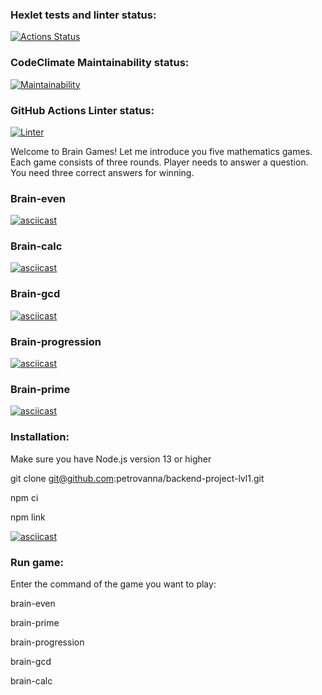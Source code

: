 ### Hexlet tests and linter status:
[![Actions Status](https://github.com/petrovanna/backend-project-lvl1/workflows/hexlet-check/badge.svg)](https://github.com/petrovanna/backend-project-lvl1/actions)

### CodeClimate Maintainability status:
[![Maintainability](https://api.codeclimate.com/v1/badges/9815b59dacaa03280837/maintainability)](https://codeclimate.com/github/petrovanna/backend-project-lvl1/maintainability)

### GitHub Actions Linter status:
[![Linter](https://github.com/petrovanna/backend-project-lvl1/workflows/Linter/badge.svg)](https://github.com/petrovanna/backend-project-lvl1/actions/workflows/lint.yml)

Welcome to Brain Games! Let me introduce you five mathematics games.
Each game consists of three rounds. Player needs to answer a question.
You need three correct answers for winning. 

### Brain-even

[![asciicast](https://asciinema.org/a/ftA00ECCo0WHRdtl9J4CDwEoN.svg)](https://asciinema.org/a/ftA00ECCo0WHRdtl9J4CDwEoN)

### Brain-calc

[![asciicast](https://asciinema.org/a/2Y3lptPSXmmBrbNk9lJq8Tykd.svg)](https://asciinema.org/a/2Y3lptPSXmmBrbNk9lJq8Tykd)

### Brain-gcd

[![asciicast](https://asciinema.org/a/krN2eyYsRMs6Lh89vfm70VM03.svg)](https://asciinema.org/a/krN2eyYsRMs6Lh89vfm70VM03)

### Brain-progression

[![asciicast](https://asciinema.org/a/hCAObmbFI8ROysW39V8PObuVa.svg)](https://asciinema.org/a/hCAObmbFI8ROysW39V8PObuVa)

### Brain-prime

[![asciicast](https://asciinema.org/a/lGCcsPOVLrWKaT7bW9Qtz9ykj.svg)](https://asciinema.org/a/lGCcsPOVLrWKaT7bW9Qtz9ykj)

### Installation:

Make sure you have Node.js version 13 or higher

git clone git@github.com:petrovanna/backend-project-lvl1.git

npm ci

npm link

[![asciicast](https://asciinema.org/a/YMgRL7uYKPI1iCl4ddHlFAyjY.svg)](https://asciinema.org/a/YMgRL7uYKPI1iCl4ddHlFAyjY)

### Run game:

Enter the command of the game you want to play:

brain-even

brain-prime

brain-progression

brain-gcd

brain-calc


